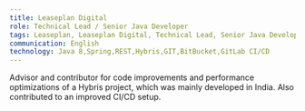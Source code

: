 ```yaml
---
title: Leaseplan Digital
role: Technical Lead / Senior Java Developer
tags: Leaseplan, Leaseplan Digital, Technical Lead, Senior Java Developer
communication: English
technology: Java 8,Spring,REST,Hybris,GIT,BitBucket,GitLab CI/CD
---
```


Advisor and contributor for code improvements and performance optimizations of a Hybris project,
which was mainly developed in India. Also contributed to an improved CI/CD setup.
